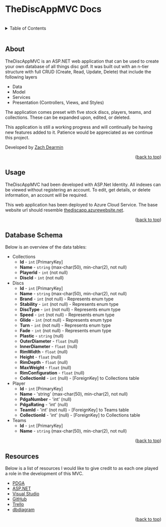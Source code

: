 <!-- HEADER -->
# TheDiscAppMVC Docs

<br/>
<!-- TABLE OF CONTENTS -->
<details>
  <summary>Table of Contents</summary>
  <ol>
    <li><a href="#setup">About</a></li>
    <li><a href="#usage">Usage</a></li>
    <li><a href="#database-schema">Database Schema</a></li>
    <li>
        <a href="#schemas">Schemas</a>
        <ul>
            <li><a href="#collections">Collections</a></li>
            <li><a href="#discs">Discs</a></li>
            <li><a href="#players">Players</a></li>
            <li><a href="#teams">Teams</a></li>
        </ul>
    </li>
    <li><a href="#resources">Resources</a></li>
  </ol>
</details>
<br/>

<!-- ABOUT -->
## About
TheDiscAppMVC is an ASP.NET web application that can be used to create your own database of all things disc golf. It was built out with an n-tier structure with full CRUD (Create, Read, Update, Delete) that include the following layers

 - Data
 - Model
 - Services 
 - Presentation (Controllers, Views, and Styles)
 
The application comes preset with five stock discs, players, teams, and collections. These can be expanded upon, edited, or deleted.

This application is still a working progress and will continually be having new features added to it. Patience would be appreciated as we continue this project.

Developed by [Zach Dearmin](https://github.com/zdearmin)

<p align="right">(<a href="#top">back to top</a>)</p>

<!-- USAGE -->
## Usage
TheDiscAppMVC had been developed with ASP.Net Identity. All indexes can be viewed without registering an account. To edit, get details, or delete information, an account will be required.

This web application has been deployed to Azure Cloud Service. The base website url should resemble [thediscapp.azurewebsite.net](https://thediscapp.azurewebsites.net).
<p align="right">(<a href="#top">back to top</a>)</p>

<!-- DATABASE SCHEMA -->
## Database Schema
Below is an overview of the data tables:
- Collections
    - **Id** - `int` [PrimaryKey]
    - **Name** - `string` (max-char(50), min-char(2), not null)
    - **PlayerId** - `int` (not null)
    - **DiscId** - `int` (not null)
- Discs
    - **Id** - `int` [PrimaryKey]
    - **Name** - `string` (max-char(50), min-char(2), not null)
    - **Brand** - `int` (not null) - Represents enum type
    - **Stability** - `int` (not null) - Represents enum type
    - **DiscType** - `int` (not null) - Represents enum type
    - **Speed** - `int` (not null) - Represents enum type
    - **Glide** - `int` (not null) - Represents enum type
    - **Turn** - `int` (not null) - Represents enum type
    - **Fade** - `int` (not null) - Represents enum type
    - **Plastic** - `string` (null)
    - **OuterDiameter** - `float` (null)
    - **InnerDiameter** - `float` (null)
    - **RimWidth** - `float` (null)
    - **Height** - `float` (null)
    - **RimDepth** - `float` (null)
    - **MaxWeight** - `float` (null)
    - **RimConfiguration** - `float` (null)
    - **CollectionId** - `int` (null) - [ForeignKey] to Collections table
- Player
    - **Id** - `int` [PrimaryKey]
    - **Name** - 'string' (max-char(50), min-char(2), not null)
    - **PdgaNumber** - 'int' (null)
    - **PdgaRating** - 'int' (null)
    - **TeamId** - 'int' (not null) - [ForeignKey] to Teams table
    - **CollectionId** - 'int' (null) - [ForeignKey] to Collections table
- Teams
    - **Id** - `int` [PrimaryKey]
    - **Name** - `string` (max-char(50), min-char(2), not null)

<p align="right">(<a href="#top">back to top</a>)</p>

<!-- RESOURCES -->
## Resources
Below is a list of resources I would like to give credit to as each one played a role in the development of this MVC.
- [PDGA](https://www.pdga.com/)
- [ASP.NET](https://docs.microsoft.com/en-us/aspnet/core/?view=aspnetcore-6.0)
- [Visual Studio](https://visualstudio.microsoft.com/vs/)
- [GitHub](https://github.com/)
- [Trello](https://trello.com/)
- [dbdiagram](https://dbdiagram.io/home)
<p align="right">(<a href="#top">back to top</a>)</p>